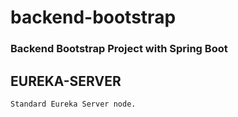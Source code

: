 # backend-bootstrap

### Backend Bootstrap Project with Spring Boot
## EUREKA-SERVER

```text
Standard Eureka Server node.
```